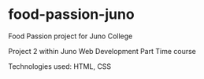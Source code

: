 # food-passion-juno
Food Passion project for Juno College

Project 2 within Juno Web Development Part Time course

Technologies used: HTML, CSS
